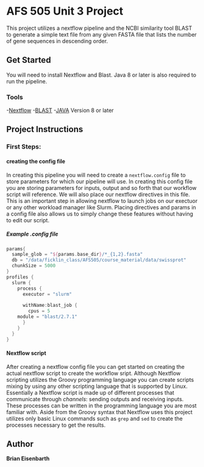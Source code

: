 # AFS 505 Unit 3 Project

This project utilizes a nextflow pipeline and the NCBI similarity tool BLAST to generate a simple text file from any given FASTA file that lists the number of gene sequences in descending order. 

## Get Started 
You will need to install Nextflow and Blast. Java 8 or later is also required to run the pipeline.

### Tools
-[Nextflow](https://www.nextflow.io/)
-[BLAST](https://blast.ncbi.nlm.nih.gov/Blast.cgi?PAGE_TYPE=BlastDocs&DOC_TYPE=Download) 
-[JAVA](https://www.java.com/en/download/) Version 8 or later

## Project Instructions
### First Steps: 
#### creating the config file
In creating this pipeline you will need to create a ```nextflow.config``` file to store parameters for which our pipeline will use. In creating this config file you are storing parameters for inputs, output and so forth that our workflow script will reference. We will also place our nextflow directives in this file. This is an important step in allowing nextflow to launch jobs on our exectuor or any other workload manager like Slurm. Placing directives and params in a config file also allows us to simply change these features without having to edit our script.
##### Example .config file
``` groovy
params{
  sample_glob = "${params.base_dir}/*_{1,2}.fasta"
  db = "/data/ficklin_class/AFS505/course_material/data/swissprot"
  chunkSize = 5000
}
profiles {
  slurm {
    process {
      executor = "slurm"
     
      withName:blast_job {
        cpus = 5
	module = "blast/2.7.1"
      }
    }
  }
}

```
#### Nextflow script
After creating a nextflow config file you can get started on creating the actual nextflow script to create the workflow sript. Although Nextflow scripting utilizes the Groovy programming language you can create scripts mixing by using any other scripting language that is supported by Linux. Essentially a Nextflow script is made up of different processes that communicate through *channels*: sending outputs and receiving inputs. These processes can be written in the programming language you are most familiar with. Aside from the Groovy syntax that Nextflow uses this project utilizes only basic Linux commands such as ```grep``` and ```sed``` to create the processes necessary to get the results.

## Author
**Brian Eisenbarth**
